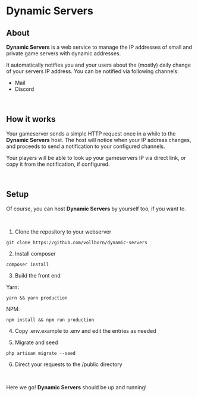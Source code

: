 # Dynamic Servers

## About

**Dynamic Servers** is a web service to manage the IP addresses of small and private game servers with dynamic addresses.

It automatically notifies you and your users about the (mostly) daily change of your servers IP address.
You can be notified via following channels:

- Mail
- Discord

<br />

## How it works

Your gameserver sends a simple HTTP request once in a while to the **Dynamic Servers** host.
The host will notice when your IP address changes, and proceeds to send a notification to your configured channels.

Your players will be able to look up your gameservers IP via direct link, or copy it from the notification, if configured.

<br />

## Setup

Of course, you can host **Dynamic Servers** by yourself too, if you want to.

<br />

1. Clone the repository to your webserver
```
git clone https://github.com/vollborn/dynamic-servers
```

2. Install composer
```
composer install
```

3. Build the front end

Yarn:
```
yarn && yarn production
```

NPM:
```
npm install && npm run production
```


4. Copy .env.example to .env and edit the entries as needed


5. Migrate and seed
```
php artisan migrate --seed
```

6. Direct your requests to the /public directory

<br />

Here we go! **Dynamic Servers** should be up and running!
